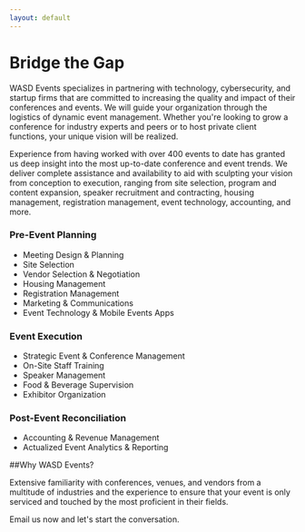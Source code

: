 ```yaml
---
layout: default
---
```


# Bridge the Gap

WASD Events specializes in partnering with technology, cybersecurity, and startup firms that are committed to increasing the quality and impact of their conferences and events. We will guide your organization through the logistics of dynamic event management. Whether you're looking to grow a conference for industry experts and peers or to host private client functions, your unique vision will be realized.

Experience from having worked with over 400 events to date has granted us deep insight into the most up-to-date conference and event trends. We deliver complete assistance and availability to aid with sculpting your vision from conception to execution, ranging from site selection, program and content expansion, speaker recruitment and contracting, housing management, registration management, event technology, accounting, and more.

### Pre-Event Planning
* Meeting Design & Planning
* Site Selection
* Vendor Selection & Negotiation
* Housing Management
* Registration Management
* Marketing & Communications
* Event Technology & Mobile Events Apps

### Event Execution
* Strategic Event & Conference Management
* On-Site Staff Training
* Speaker Management
* Food & Beverage Supervision
* Exhibitor Organization

### Post-Event Reconciliation
* Accounting & Revenue Management
* Actualized Event Analytics & Reporting

##Why WASD Events?

Extensive familiarity with conferences, venues, and vendors from a multitude of industries and the experience to ensure that your event is only serviced and touched by the most proficient in their fields.

Email us now and let's start the conversation.
